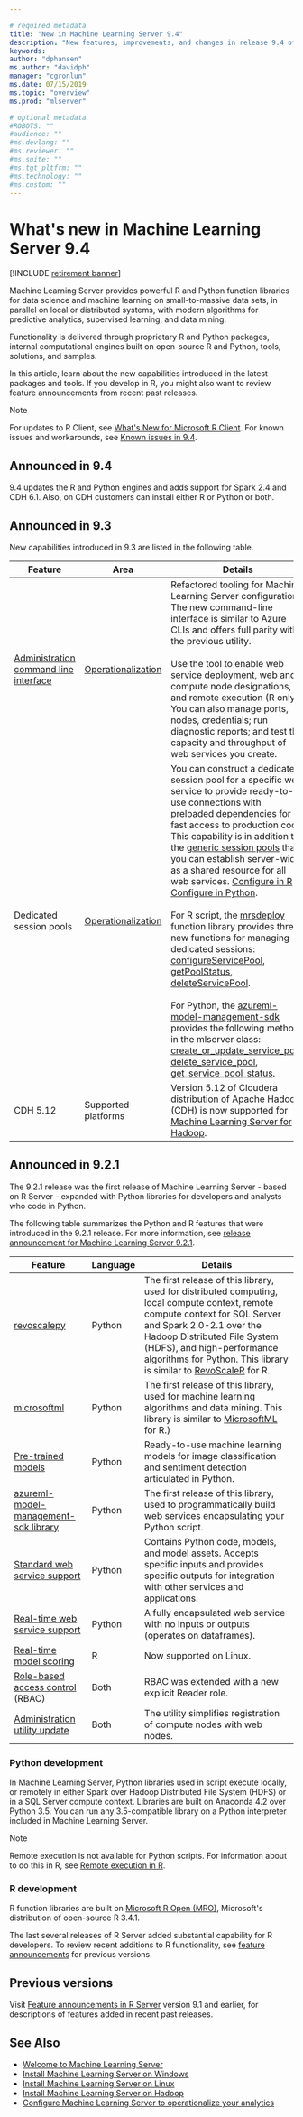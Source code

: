 ```yaml
---

# required metadata
title: "New in Machine Learning Server 9.4"
description: "New features, improvements, and changes in release 9.4 of Machine Learning Server."
keywords: 
author: "dphansen"
ms.author: "davidph"
manager: "cgronlun"
ms.date: 07/15/2019
ms.topic: "overview"
ms.prod: "mlserver"

# optional metadata
#ROBOTS: ""
#audience: ""
#ms.devlang: ""
#ms.reviewer: ""
#ms.suite: ""
#ms.tgt_pltfrm: ""
#ms.technology: ""
#ms.custom: ""
---
```


# What's new in Machine Learning Server 9.4

[!INCLUDE [retirement banner](~/includes/machine-learning-server-retirement.md)]

Machine Learning Server provides powerful R and Python function libraries for data science and machine learning on small-to-massive data sets, in parallel on local or distributed systems, with modern algorithms for predictive analytics, supervised learning, and data mining. 

Functionality is delivered through proprietary R and Python packages, internal computational engines built on open-source R and Python, tools, solutions, and samples.

In this article, learn about the new capabilities introduced in the latest packages and tools. If you develop in R, you might also want to review feature announcements from recent past releases. 

> [!Note]
> For updates to R Client, see [What's New for Microsoft R Client](r-client/what-is-microsoft-r-client.md#r-client-whats-new). For known issues and workarounds, see [Known issues in 9.4](resources-known-issues.md).

## Announced in 9.4

9.4 updates the R and Python engines and adds support for Spark 2.4 and CDH 6.1. Also, on CDH customers can install either R or Python or both.

## Announced in 9.3

New capabilities introduced in 9.3 are listed in the following table.

| Feature | Area | Details |
|---------|------|---------|
| [Administration command line interface](operationalize/configure-admin-cli-launch.md) | [Operationalization](what-is-operationalization.md) | Refactored tooling for Machine Learning Server configuration. The new command-line interface is similar to Azure CLIs and offers full parity with the previous utility. <br/><br/>Use the tool to enable web service deployment, web and compute node designations, and remote execution (R only). You can also manage ports, nodes, credentials; run diagnostic reports; and test the capacity and throughput of web services you create. |
| Dedicated session pools | [Operationalization](what-is-operationalization.md) | You can construct a dedicated session pool for a specific web service to provide ready-to-use connections with preloaded dependencies for fast access to production code. This capability is in addition to the [generic session pools](operationalize/configure-evaluate-capacity.md#pool) that you can establish server-wide as a shared resource for all web services. [Configure in R](operationalize/how-to-create-manage-session-pools.md) &#124; [Configure in Python](operationalize/python/how-to-create-manage-session-pools.md). <br/><br/>For R script, the [mrsdeploy](r-reference/mrsdeploy/mrsdeploy-package.md) function library provides three new functions for managing dedicated sessions: [configureServicePool](r-reference/mrsdeploy/configureServicePool.md), [getPoolStatus](r-reference/mrsdeploy/getPoolStatus.md), [deleteServicePool](r-reference/mrsdeploy/deleteServicePool.md). <br/><br/>For Python, the [azureml-model-management-sdk](python-reference/azureml-model-management-sdk/azureml-model-management-sdk.md) provides the following methods in the mlserver class: [create_or_update_service_pool](python-reference/azureml-model-management-sdk/mlserver.md#create_or_update_service_pool), [delete_service_pool](python-reference/azureml-model-management-sdk/mlserver.md#delete_service_pool), [get_service_pool_status](python-reference/azureml-model-management-sdk/mlserver.md#get_service_pool_status).| 
| CDH 5.12 | Supported platforms | Version 5.12 of Cloudera distribution of Apache Hadoop (CDH) is now supported for [Machine Learning Server for Hadoop](install/machine-learning-server-hadoop-install.md).|


<a name = "921"></a>

## Announced in 9.2.1

The 9.2.1 release was the first release of Machine Learning Server - based on R Server - expanded with Python libraries for developers and analysts who code in Python.

The following table summarizes the Python and R features that were introduced in the 9.2.1 release. For more information, see [release announcement for Machine Learning Server 9.2.1](https://aka.ms/mlserver92).

| Feature | Language | Details |
|---------|----------|---------|
| [revoscalepy](python-reference/revoscalepy/revoscalepy-package.md) | Python | The first release of this library, used for distributed computing, local compute context, remote compute context for SQL Server and Spark 2.0-2.1 over the Hadoop Distributed File System (HDFS), and high-performance algorithms for Python. This library is similar to [RevoScaleR](r-reference/revoscaler/revoscaler.md) for R. |
| [microsoftml](python-reference/microsoftml/microsoftml-package.md) | Python | The first release of this library, used for machine learning algorithms and data mining. This library is similar to [MicrosoftML](r-reference/microsoftml/microsoftml-package.md) for R.) |
| [Pre-trained models](install/microsoftml-install-pretrained-models.md) | Python | Ready-to-use machine learning models for image classification and sentiment detection articulated in Python. |
| [azureml-model-management-sdk library](python-reference/azureml-model-management-sdk/azureml-model-management-sdk.md) | Python | The first release of this library, used to programmatically build web services encapsulating your Python script. |
| [Standard web service support](operationalize/concept-what-are-web-services.md#standard-web-services) | Python | Contains Python code, models, and model assets. Accepts specific inputs and provides specific outputs for integration with other services and applications. |
| [Real-time web service support](operationalize/concept-what-are-web-services.md#realtime) | Python | A fully encapsulated web service with no inputs or outputs (operates on dataframes). |
| [Real-time model scoring](operationalize/how-to-deploy-web-service-publish-manage-in-r.md#realtime) | R | Now supported on Linux. |
|[Role-based access control](operationalize/configure-roles.md) (RBAC) | Both| RBAC was extended with a new explicit Reader role. |
| [Administration utility update](operationalize/configure-admin-cli-compute-uris.md) | Both | The utility simplifies registration of compute nodes with web nodes. |

### Python development

In Machine Learning Server, Python libraries used in script execute locally, or remotely in either Spark over Hadoop Distributed File System (HDFS) or in a SQL Server compute context. Libraries are built on Anaconda 4.2 over Python 3.5. You can run any 3.5-compatible library on a Python interpreter included in Machine Learning Server.

> [!Note]
> Remote execution is not available for Python scripts. For information about to do this in R, see [Remote execution in R](r/how-to-execute-code-remotely.md).

### R development

R function libraries are built on [Microsoft R Open (MRO)](https://mran.microsoft.com/open/), Microsoft's distribution of open-source R 3.4.1. 

The last several releases of R Server added substantial capability for R developers. To review recent additions to R functionality, see [feature announcements](whats-new-in-r-server.md) for previous versions.

## Previous versions

Visit [Feature announcements in R Server](whats-new-in-r-server.md) version 9.1 and earlier, for descriptions of features added in recent past releases.

## See Also

 + [Welcome to Machine Learning Server](what-is-machine-learning-server.md) 
 + [Install Machine Learning Server on Windows](install/r-server-install-windows.md)  
 + [Install Machine Learning Server on Linux](install/r-server-install-linux-server.md)  
 + [Install Machine Learning Server on Hadoop](install/r-server-install-hadoop.md)
 + [Configure Machine Learning Server to operationalize your analytics](operationalize/configure-start-for-administrators.md#configure-server-for-operationalization) 